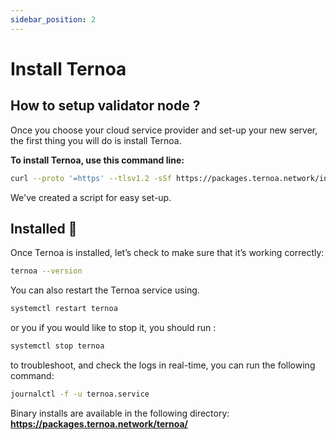 ```yaml
---
sidebar_position: 2
---
```


# Install Ternoa

## How to setup validator node ? 

Once you choose your cloud service provider and set-up your new server, the first thing you will do is install Ternoa.

**To install Ternoa, use this command line:**
```bash 
curl --proto '=https' --tlsv1.2 -sSf https://packages.ternoa.network/installer | bash
```

We've created a script for easy set-up.

## Installed 🎉

Once Ternoa is installed, let’s check to make sure that it’s working correctly: 
```bash 
ternoa --version
```
You can also restart the Ternoa service using.
```bash 
systemctl restart ternoa 
```
or you if you would like to stop it, you should run : 
```bash 
systemctl stop ternoa
```
to troubleshoot, and check the logs in real-time, you can run the following command:
```bash 
journalctl -f -u ternoa.service
```

Binary installs are available in the following directory: **https://packages.ternoa.network/ternoa/**
